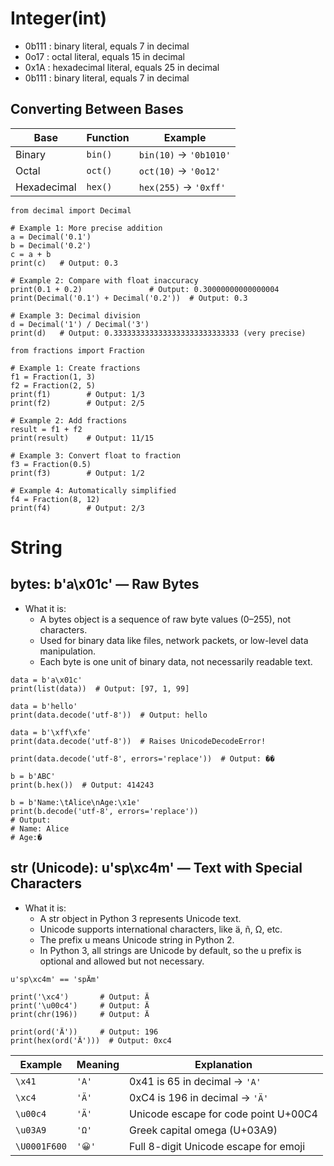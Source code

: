 # Integer(int)

- 0b111  : binary literal, equals 7 in decimal
- 0o17  : octal literal, equals 15 in decimal
- 0x1A  : hexadecimal literal, equals 25 in decimal
- 0b111  : binary literal, equals 7 in decimal

## Converting Between Bases
| Base        | Function | Example                |
| ----------- | -------- | ---------------------- |
| Binary      | `bin()`  | `bin(10)` → `'0b1010'` |
| Octal       | `oct()`  | `oct(10)` → `'0o12'`   |
| Hexadecimal | `hex()`  | `hex(255)` → `'0xff'`  |

```
from decimal import Decimal

# Example 1: More precise addition
a = Decimal('0.1')
b = Decimal('0.2')
c = a + b
print(c)   # Output: 0.3

# Example 2: Compare with float inaccuracy
print(0.1 + 0.2)               # Output: 0.30000000000000004
print(Decimal('0.1') + Decimal('0.2'))  # Output: 0.3

# Example 3: Decimal division
d = Decimal('1') / Decimal('3')
print(d)   # Output: 0.3333333333333333333333333333 (very precise)
```
```
from fractions import Fraction

# Example 1: Create fractions
f1 = Fraction(1, 3)
f2 = Fraction(2, 5)
print(f1)        # Output: 1/3
print(f2)        # Output: 2/5

# Example 2: Add fractions
result = f1 + f2
print(result)    # Output: 11/15

# Example 3: Convert float to fraction
f3 = Fraction(0.5)
print(f3)        # Output: 1/2

# Example 4: Automatically simplified
f4 = Fraction(8, 12)
print(f4)        # Output: 2/3
```

# String

## bytes: b'a\x01c' — Raw Bytes
- What it is:
  - A bytes object is a sequence of raw byte values (0–255), not characters.
  - Used for binary data like files, network packets, or low-level data manipulation.
  - Each byte is one unit of binary data, not necessarily readable text.

```
data = b'a\x01c'
print(list(data))  # Output: [97, 1, 99]

data = b'hello'
print(data.decode('utf-8'))  # Output: hello

data = b'\xff\xfe'
print(data.decode('utf-8'))  # Raises UnicodeDecodeError!

print(data.decode('utf-8', errors='replace'))  # Output: ��

b = b'ABC'
print(b.hex())  # Output: 414243

b = b'Name:\tAlice\nAge:\x1e'
print(b.decode('utf-8', errors='replace'))
# Output:
# Name:	Alice
# Age:�
```

## str (Unicode): u'sp\xc4m' — Text with Special Characters
- What it is:
  - A str object in Python 3 represents Unicode text.
  - Unicode supports international characters, like ä, ñ, Ω, etc.
  - The prefix u means Unicode string in Python 2.
  - In Python 3, all strings are Unicode by default, so the u prefix is optional and allowed but not necessary.

```
u'sp\xc4m' == 'spÄm'

print('\xc4')       # Output: Ä
print('\u00c4')     # Output: Ä
print(chr(196))     # Output: Ä

print(ord('Ä'))     # Output: 196
print(hex(ord('Ä')))  # Output: 0xc4
```

| Example      | Meaning | Explanation                           |
| ------------ | ------- | ------------------------------------- |
| `\x41`       | `'A'`   | 0x41 is 65 in decimal → `'A'`         |
| `\xc4`       | `'Ä'`   | 0xC4 is 196 in decimal → `'Ä'`        |
| `\u00c4`     | `'Ä'`   | Unicode escape for code point U+00C4  |
| `\u03A9`     | `'Ω'`   | Greek capital omega (U+03A9)          |
| `\U0001F600` | `'😀'`  | Full 8-digit Unicode escape for emoji |
